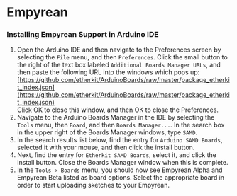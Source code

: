 # Empyrean

### Installing Empyrean Support in Arduino IDE

1. Open the Arduino IDE and then navigate to the Preferences screen by selecting the ```File``` menu, and then ```Preferences```. Click the small button to the right of the text box labeled ```Additional Boards Manager URLs```, and then paste the following URL into the windows which pops up:
[https://github.com/etherkit/ArduinoBoards/raw/master/package_etherkit_index.json](https://github.com/etherkit/ArduinoBoards/raw/master/package_etherkit_index.json)
<br>Click OK to close this window, and then OK to close the Preferences.
2. Navigate to the Arduino Boards Manager in the IDE by selecting the ```Tools``` menu, then ```Board```, and then ```Boards Manager...```. In the search box in the upper right of the Boards Manager windows, type ```SAMD```.
3. In the search results list below, find the entry for ```Arduino SAMD Boards```, selected it with your mouse, and then click the install button.
4. Next, find the entry for ```Etherkit SAMD Boards```, select it, and click the install button. Close the Boards Manager window when this is complete.
5. In the ```Tools > Boards``` menu, you should now see Empyrean Alpha and Empyrean Beta listed as board options. Select the appropriate board in order to start uploading sketches to your Empyrean.
